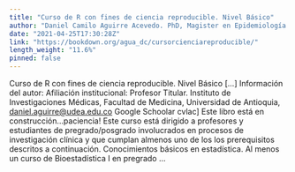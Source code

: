 ```yaml
---
title: "Curso de R con fines de ciencia reproducible. Nivel Básico"
author: "Daniel Camilo Aguirre Acevedo. PhD, Magister en Epidemiología. Estadístico informático."
date: "2021-04-25T17:30:28Z"
link: "https://bookdown.org/agua_dc/cursorcienciareproducible/"
length_weight: "11.6%"
pinned: false
---
```


Curso de R con fines de ciencia reproducible. Nivel Básico [...] Información del autor: Afiliación institucional: Profesor Titular. Instituto de Investigaciones Médicas, Facultad de Medicina, Universidad de Antioquia, daniel.aguirre@udea.edu.co Google Schoolar cvlac] Este libro está en construcción…paciencia! Este curso está dirigido a profesores y estudiantes de pregrado/posgrado involucrados en procesos de investigación clínica y que cumplan almenos uno de los los prerequisitos descritos a continuación. Conocimientos básicos en estadística. Al menos un curso de Bioestadística I en pregrado ...
